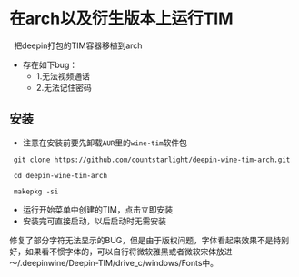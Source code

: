 # 在arch以及衍生版本上运行TIM

   把deepin打包的TIM容器移植到arch

* 存在如下bug：
  * 1.无法视频通话
  * 2.无法记住密码

## 安装

* 注意在安装前要先卸载`AUR`里的`wine-tim`软件包

```shell
 git clone https://github.com/countstarlight/deepin-wine-tim-arch.git

 cd deepin-wine-tim-arch
  
 makepkg -si
```

* 运行开始菜单中创建的TIM，点击立即安装
* 安装完可直接启动，以后启动时无需安装




修复了部分字符无法显示的BUG，但是由于版权问题，字体看起来效果不是特别好，如果看不惯字体的，可以自行将微软雅黑或者微软宋体放进～/.deepinwine/Deepin-TIM/drive_c/windows/Fonts中。
